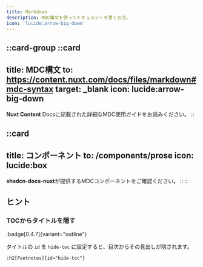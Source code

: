 ```yaml
---
title: Markdown
description: MDC構文を使ってドキュメントを書く方法。
icon: 'lucide:arrow-big-down'
---
```


::card-group
  ::card
  ---
  title: MDC構文
  to: https://content.nuxt.com/docs/files/markdown#mdc-syntax
  target: _blank
  icon: lucide:arrow-big-down
  ---
  **Nuxt Content** Docsに記載された詳細なMDC使用ガイドをお読みください。
  ::

  ::card
  ---
  title: コンポーネント
  to: /components/prose
  icon: lucide:box
  ---
  **shadcn-docs-nuxt**が提供するMDCコンポーネントをご確認ください。
  ::
::

## ヒント

### TOCからタイトルを隠す
:badge[0.4.7]{variant="outline"}

タイトルの `id` を `hide-toc` に設定すると、目次からその見出しが隠されます。

```mdc
:h2[Footnotes]{id="hide-toc"}
